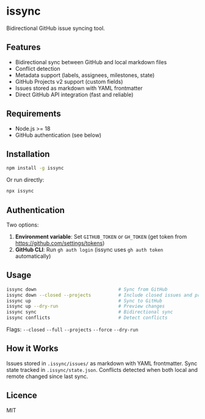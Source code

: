 # issync

Bidirectional GitHub issue syncing tool.

## Features

- Bidirectional sync between GitHub and local markdown files
- Conflict detection
- Metadata support (labels, assignees, milestones, state)
- GitHub Projects v2 support (custom fields)
- Issues stored as markdown with YAML frontmatter
- Direct GitHub API integration (fast and reliable)

## Requirements

- Node.js >= 18
- GitHub authentication (see below)

## Installation

```bash
npm install -g issync
```

Or run directly:

```bash
npx issync
```

## Authentication

Two options:

1. **Environment variable**: Set `GITHUB_TOKEN` or `GH_TOKEN` (get token from https://github.com/settings/tokens)
2. **GitHub CLI**: Run `gh auth login` (issync uses `gh auth token` automatically)

## Usage

```bash
issync down                              # Sync from GitHub
issync down --closed --projects          # Include closed issues and project fields
issync up                                # Sync to GitHub
issync up --dry-run                      # Preview changes
issync sync                              # Bidirectional sync
issync conflicts                         # Detect conflicts
```

Flags: `--closed` `--full` `--projects` `--force` `--dry-run`

## How it Works

Issues stored in `.issync/issues/` as markdown with YAML frontmatter. Sync state tracked in `.issync/state.json`. Conflicts detected when both local and remote changed since last sync.

## Licence

MIT
